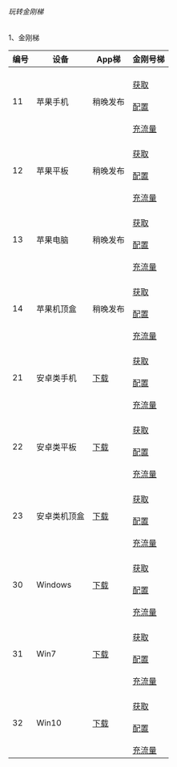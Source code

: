 ###### 玩转金刚梯


1、金刚梯

| 编号 | 设备 |App梯|金刚号梯 |
| ----------- | ----------- |  ----------- | ----------- | 
| 11|苹果手机|稍晚发布|<br>[获取]()<br><br>[配置]()<br><br>[充流量]()<br>|
| 12|苹果平板|稍晚发布| <br>[获取]()<br><br>[配置]()<br><br>[充流量]()<br> |
| 13|苹果电脑|稍晚发布| <br>[获取]()<br><br>[配置]()<br><br>[充流量]()<br> |
| 14|苹果机顶盒|稍晚发布| <br>[获取]()<br><br>[配置]()<br><br>[充流量]()<br> |
| 21|安卓类手机|[下载](https://github.com/a2zitpro/web/blob/master/LadderFree/Android/Phone/KKLadderAPP/KKLadderAPPGet.md)|<br>[获取]()<br><br>[配置]()<br><br>[充流量]()<br> |
| 22|安卓类平板|[下载](https://github.com/a2zitpro/web/blob/master/LadderFree/Android/Pad/KKLadderAPP/KKLadderAPPGet.md)|<br>[获取]()<br><br>[配置]()<br><br>[充流量]()<br> |
| 23|安卓类机顶盒|[下载](https://github.com/a2zitpro/web/blob/master/LadderFree/Android/TVBox/KKLadderAPP/KKLadderAPPGet.md)| <br>[获取]()<br><br>[配置]()<br><br>[充流量]()<br> |
| 30|Windows|[下载](https://github.com/a2zitpro/web/blob/master/LadderFree/Windows/DLKKApp.md)| <br>[获取]()<br><br>[配置]()<br><br>[充流量]()<br> |
| 31|Win7|[下载](https://github.com/a2zitpro/web/blob/master/LadderFree/Windows/Win7/DLKKApp.md)| <br>[获取]()<br><br>[配置]()<br><br>[充流量]()<br> |
| 32|Win10|[下载](https://github.com/a2zitpro/web/blob/master/LadderFree/Windows/Win10/DLKKApp.md)| <br>[获取]()<br><br>[配置]()<br><br>[充流量]()<br> |
